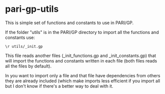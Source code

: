# pari-gp-utils
This is simple set of functions and constants to use in PARI/GP.


If the folder "utils" is in the PARI/GP directory to import all the functions and constants use:

```
\r utils/_init.gp
```

This file reads another files (_init_functions.gp and _init_constants.gp) that will import the functions and constants written in each file (both files reads all the files by default).


In you want to import only a file and that file have dependencies from others they are already included (which make imports less efficient if you import all but I don't know if there's a better way to deal with it.
